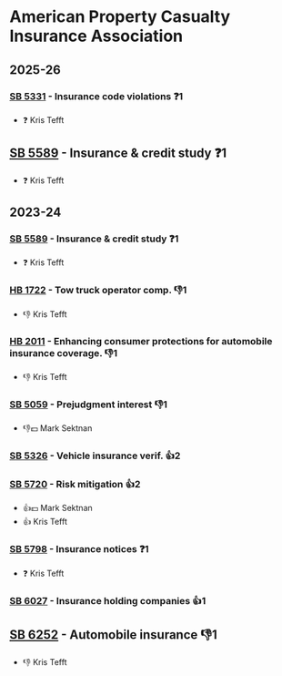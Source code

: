 # American Property Casualty Insurance Association
## 2025-26

### [SB 5331](/bill/2025-26/sb/5331/) - Insurance code violations   ❓1
* ❓ Kris Tefft

## [SB 5589](/bill/2025-26/sb/5589/) - Insurance & credit study   ❓1
* ❓ Kris Tefft

## 2023-24

### [SB 5589](/bill/2023-24/sb/5589/) - Insurance & credit study   ❓1
* ❓ Kris Tefft

### [HB 1722](/bill/2023-24/hb/1722/) - Tow truck operator comp.  👎1 
* 👎 Kris Tefft

### [HB 2011](/bill/2023-24/hb/2011/) - Enhancing consumer protections for automobile insurance coverage.  👎1 
* 👎 Kris Tefft

### [SB 5059](/bill/2023-24/sb/5059/) - Prejudgment interest  👎1 
* 👎💵 Mark Sektnan

### [SB 5326](/bill/2023-24/sb/5326/) - Vehicle insurance verif. 👍2  

### [SB 5720](/bill/2023-24/sb/5720/) - Risk mitigation 👍2  
* 👍💵 Mark Sektnan
* 👍 Kris Tefft

### [SB 5798](/bill/2023-24/sb/5798/) - Insurance notices   ❓1
* ❓ Kris Tefft

### [SB 6027](/bill/2023-24/sb/6027/) - Insurance holding companies 👍1  

## [SB 6252](/bill/2023-24/sb/6252/) - Automobile insurance  👎1 
* 👎 Kris Tefft
